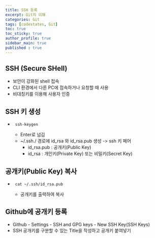 ```yaml
---
title: SSH 등록
excerpt: Git의 이해
categories: Git
tags: [codestates, Git]
toc: true
toc_sticky: true
author_profile: true
sidebar_main: true
published : true
---
```

## SSH (Secure SHell)
- 보안이 강화된 shell 접속
- CLI 환경에서 다른 PC에 접속하거나 요청할 때 사용
- 비대칭키를 이용해 사용자 인증

## SSH 키 생성
- ```
   ssh-keygen
  ```
  - Enter로 넘김
  - ~/.ssh./ 경로에 id_rsa 와 id_rsa.pub 생성 -> ssh 키 페어
    - id_rsa.pub : 공개키(Public Key) 
    - id_rsa : 개인키(Private Key) 또는 비밀키(Secret Key)

## 공개키(Public Key) 복사
- ```
   cat ~/.ssh/id_rsa.pub
  ```
  - 공개키를 출력하여 복사

## Github에 공개키 등록
- Github - Settings - SSH and GPG keys - New SSH Key(SSH Keys)
- SSH 공개키를 구분할 수 있는 Title을 작성하고 공개키 붙여넣기


